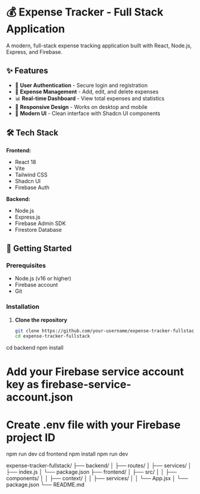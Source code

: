  # 💰 Expense Tracker - Full Stack Application

A modern, full-stack expense tracking application built with React, Node.js, Express, and Firebase.

## ✨ Features

- 🔐 **User Authentication** - Secure login and registration
- 💸 **Expense Management** - Add, edit, and delete expenses
- 📊 **Real-time Dashboard** - View total expenses and statistics
- 📱 **Responsive Design** - Works on desktop and mobile
- 🎨 **Modern UI** - Clean interface with Shadcn UI components

## 🛠️ Tech Stack

**Frontend:**
- React 18
- Vite
- Tailwind CSS
- Shadcn UI
- Firebase Auth

**Backend:**
- Node.js
- Express.js
- Firebase Admin SDK
- Firestore Database

## 🚀 Getting Started

### Prerequisites
- Node.js (v16 or higher)
- Firebase account
- Git

### Installation

1. **Clone the repository**
   ```bash
   git clone https://github.com/your-username/expense-tracker-fullstack.git
   cd expense-tracker-fullstack
cd backend
npm install
# Add your Firebase service account key as firebase-service-account.json
# Create .env file with your Firebase project ID
npm run dev
cd frontend
npm install
npm run dev

expense-tracker-fullstack/
├── backend/
│   ├── routes/
│   ├── services/
│   ├── index.js
│   └── package.json
├── frontend/
│   ├── src/
│   │   ├── components/
│   │   ├── context/
│   │   ├── services/
│   │   └── App.jsx
│   └── package.json
└── README.md